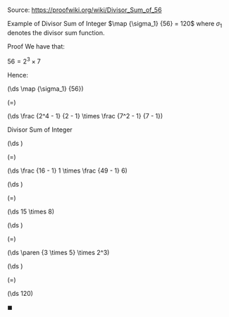 # 

Source: https://proofwiki.org/wiki/Divisor_Sum_of_56

Example of Divisor Sum of Integer
$\map {\sigma_1} {56} = 120$
where $\sigma_1$ denotes the divisor sum function.


Proof
We have that:

$56 = 2^3 \times 7$

Hence:














\(\ds \map {\sigma_1} {56}\)

\(=\)







\(\ds \frac {2^4 - 1} {2 - 1} \times \frac {7^2 - 1} {7 - 1}\)





Divisor Sum of Integer














\(\ds \)

\(=\)







\(\ds \frac {16 - 1} 1 \times \frac {49 - 1} 6\)




















\(\ds \)

\(=\)







\(\ds 15 \times 8\)




















\(\ds \)

\(=\)







\(\ds \paren {3 \times 5} \times 2^3\)




















\(\ds \)

\(=\)







\(\ds 120\)









$\blacksquare$





